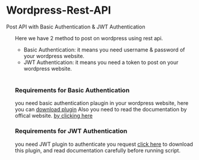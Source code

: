 <h1>Wordpress-Rest-API</h1>
<p>Post API with Basic Authentication &amp; JWT Authentication</p>
<ul>Here we have 2 method to post on wordpress using rest api.<ul>
        <li>Basic Authentication: it means you need username & password of your wordpress website.</li>
        <li>JWT Authentication: it means you need a token to post on your wordpress website.</li>
</ul>
<br />  <h3>Requirements for Basic Authentication</h3>
        <p>you need basic authentication plaugin in your wordpress website, here you can <a href="https://drive.google.com/file/d/1ADQ24SROVM8R3Pq8tCOzz2UMOaAie9xF/view?usp=sharing">download plugin</a> Also you need to read the documentation by offical website. <a href="https://developer.wordpress.org/rest-api/using-the-rest-api/authentication/#basic-authentication-with-application-passwords">by clicking here</a></p>
        </p>
       <h3>Requirements for JWT Authentication</h3>
        <p>you need JWT plugin to authenticate you request <a href="https://wordpress.org/plugins/jwt-authentication-for-wp-rest-api/">click here</a> to download this plugin, and read
        documentation carefully before running script.</p>
